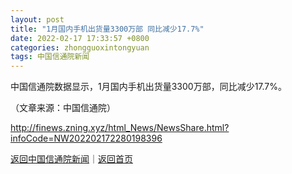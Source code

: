 ```yaml
---
layout: post
title: "1月国内手机出货量3300万部 同比减少17.7%"
date: 2022-02-17 17:33:57 +0800
categories: zhongguoxintongyuan
tags: 中国信通院新闻
---
```

<p>中国信通院数据显示，1月国内手机出货量3300万部，同比减少17.7%。</p><p class="em_media">（文章来源：中国信通院）</p>

<http://finews.zning.xyz/html_News/NewsShare.html?infoCode=NW202202172280198396>

[返回中国信通院新闻](//finews.withounder.com/category/zhongguoxintongyuan.html)｜[返回首页](//finews.withounder.com/)